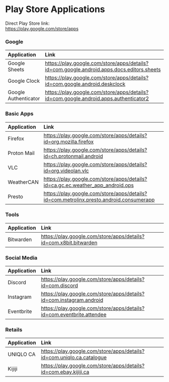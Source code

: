 # Play Store Applications

Direct Play Store link:\
https://play.google.com/store/apps

### Google

| Application          | Link                                                                                      |
| :--- | :--- |
| Google Sheets        | https://play.google.com/store/apps/details?id=com.google.android.apps.docs.editors.sheets |
| Google Clock         | https://play.google.com/store/apps/details?id=com.google.android.deskclock                |
| Google Authenticator | https://play.google.com/store/apps/details?id=com.google.android.apps.authenticator2      |

### Basic Apps

| Application | Link                                                                                   |
| :--- | :--- |
|   Firefox   | https://play.google.com/store/apps/details?id=org.mozilla.firefox                      |
| Proton Mail | https://play.google.com/store/apps/details?id=ch.protonmail.android                    |
|     VLC     | https://play.google.com/store/apps/details?id=org.videolan.vlc                         |
| WeatherCAN  | https://play.google.com/store/apps/details?id=ca.gc.ec.weather_app_android.ops         |
|   Presto    | https://play.google.com/store/apps/details?id=com.metrolinx.presto.android.consumerapp |

### Tools

|     Application      | Link                                                                                      |
| :--- | :--- |
|      Bitwarden       | https://play.google.com/store/apps/details?id=com.x8bit.bitwarden                         |

### Social Media

| Application | Link                                                                  |
| :--- | :--- |
|   Discord   | https://play.google.com/store/apps/details?id=com.discord             |
|  Instagram  | https://play.google.com/store/apps/details?id=com.instagram.android   |
| Eventbrite  | https://play.google.com/store/apps/details?id=com.eventbrite.attendee |

### Retails

| Application | Link                                                                  |
| :--- | :--- |
|  UNIQLO CA  | https://play.google.com/store/apps/details?id=com.uniqlo.ca.catalogue |
|   Kijiji    | https://play.google.com/store/apps/details?id=com.ebay.kijiji.ca      |